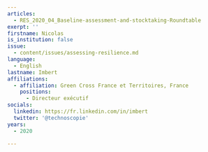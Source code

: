 ```yaml
---
articles:
  - RES_2020_04_Baseline-assessment-and-stocktaking-Roundtable
exerpt: ''
firstname: Nicolas
is_institution: false
issue:
  - content/issues/assessing-resilience.md
language:
  - English
lastname: Imbert
affiliations:
  - affiliation: Green Cross France et Territoires, France
    positions:
      - Directeur exécutif
socials:
  linkedin: https://fr.linkedin.com/in/imbert
  twitter: '@technoscopie'
years:
  - 2020

---
```

